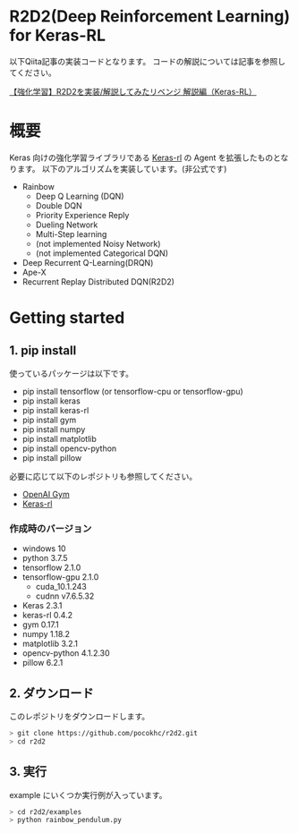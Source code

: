 # R2D2(Deep Reinforcement Learning) for Keras-RL
以下Qiita記事の実装コードとなります。
コードの解説については記事を参照してください。

[【強化学習】R2D2を実装/解説してみたリベンジ 解説編（Keras-RL）](https://qiita.com/pocokhc/items/408f0f818140924ad4c4)

# 概要
Keras 向けの強化学習ライブラリである [Keras-rl](https://github.com/keras-rl/keras-rl) の Agent を拡張したものとなります。
以下のアルゴリズムを実装しています。(非公式です)

- Rainbow
  - Deep Q Learning (DQN)
  - Double DQN
  - Priority Experience Reply
  - Dueling Network
  - Multi-Step learning
  - (not implemented Noisy Network)
  - (not implemented Categorical DQN)
- Deep Recurrent Q-Learning(DRQN)
- Ape-X
- Recurrent Replay Distributed DQN(R2D2)

# Getting started
## 1. pip install
使っているパッケージは以下です。

+ pip install tensorflow (or tensorflow-cpu or tensorflow-gpu)
+ pip install keras
+ pip install keras-rl
+ pip install gym
+ pip install numpy
+ pip install matplotlib
+ pip install opencv-python
+ pip install pillow

必要に応じて以下のレポジトリも参照してください。

- [OpenAI Gym](https://github.com/openai/gym)
- [Keras-rl](https://github.com/keras-rl/keras-rl)

### 作成時のバージョン

+ windows 10
+ python 3.7.5
+ tensorflow 2.1.0
+ tensorflow-gpu 2.1.0
  + cuda_10.1.243
  + cudnn v7.6.5.32
+ Keras 2.3.1
+ keras-rl 0.4.2
+ gym 0.17.1
+ numpy 1.18.2
+ matplotlib 3.2.1
+ opencv-python 4.1.2.30
+ pillow 6.2.1


## 2. ダウンロード
このレポジトリをダウンロードします。

``` bash
> git clone https://github.com/pocokhc/r2d2.git
> cd r2d2
```

## 3. 実行
example にいくつか実行例が入っています。

``` bash
> cd r2d2/examples
> python rainbow_pendulum.py
```

